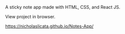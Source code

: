 A sticky note app made with HTML, CSS, and React JS.

View project in browser.

https://nicholaslicata.github.io/Notes-App/
